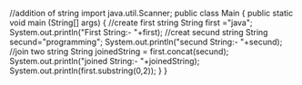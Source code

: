 //addition of string
import java.util.Scanner;
public class Main 
{
    public static void main (String[] args) {
        //create first string
        String first ="java";
        System.out.println("First String:- "+first);
        //creat secund string
        String secund="programming";
        System.out.println("secund String:- "+secund);
        //join two string
        String joinedString = first.concat(secund);
        System.out.println("joined String:- "+joinedString);
        System.out.println(first.substring(0,2));
    }
}
